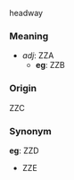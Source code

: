 headway
### Meaning
+ _adj_: ZZA
    + __eg__: ZZB

### Origin

ZZC

### Synonym

__eg__: ZZD

+ ZZE


